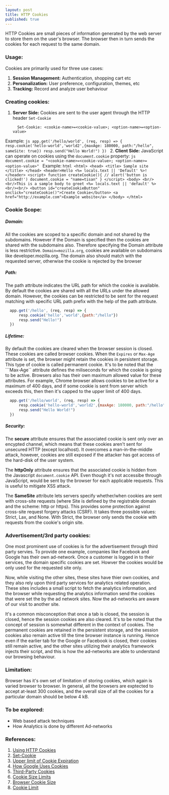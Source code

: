 ```yaml
---
layout: post
title: HTTP Cookies
published: true
---
```


HTTP Cookies are small pieces of information generated by the web server to store them on the user's browser. The browser then in turn sends the cookies for each request to the same domain.

### Usage:
Cookies are primarily used for three use cases:
1. **Session Management:** Authentication, shopping cart etc
2. **Personalization:** User preference, configuration, themes, etc
3. **Tracking:** Record and analyze user behaviour 


### Creating cookies:

1. **Server Side:**
  Cookies are sent to the user agent through the HTTP header ```Set-Cookie```
    ```
      Set-Cookie: <cookie-name>=<cookie-value>; <option-name>=<option-value>
    ```
  Example:
    ```js
      app.get('/hello/world', (req, resp) => {
          resp.cookie('hello-world','world2',{maxAge: 180000, path:"/hello", sameSite: true})
          resp.send("Hello World!")
      })
    ```
2. **Client Side:**
  JavaScript can operate on cookies using the ```document.cookie``` property:
    ```js
      document.cookie = "<cookie-name>=<cookie-value>; <option-name>=<option-value>"
    ```
  Example:
    ```html
    <html>
      <head>
          <title>
              Sample site
          </title>
      </head>
      <header>Hello <%= locals.text || 'Default' %>!</header>
      <script>
          function createCookie(){
              // alert('button is clicked!')
              document.cookie = "name=tisan"
          }
      </script>
      <body>
          <br/><br/>This is a sample body to greet <%= locals.text || 'default' %><br/><br/>
          <button id="createCookieButton" onclick="createCookie()">Create Cookie</button>
          <a href="http://example.com">Example website</a>
      </body>
    </html>
    ```

### Cookie Scope:

##### Domain:
All the cookies are scoped to a specific domain and not shared by the subdomains. However if the Domain is specified then the cookies are shared with the subdomains also. Therefore specifying the Domain attribute is less restrictive. ```Domain=mozilla.org```, cookies are available on subdomains like developer.mozilla.org. The domain also should match with the requested server, otherwise the cookie is rejected by the browser

##### Path:
The path attribute indicates the URL path for which the cookie is available. By default the cookies are shared with all the URLs under the allowed domain. However, the cookies can be restricted to be sent for the request matching with specific URL path prefix with the help of the path attribute.
```js
  app.get('/hello', (req, resp) => {
      resp.cookie('hello','world',{path:"/hello"})
      resp.send("Hello!")
  }) 
```

##### Lifetime:
By default the cookies are cleared when the browser session is closed. These cookies are called browser cookies. When the ```Expires``` or ```Max-Age``` attribute is set, the browser might retain the cookies in persistent storage. This type of cookie is called permanent cookie. It's to be noted that the ```Max-Age`` attribute defines the miliseconds for which the cookie is going to be active. Browsers also has their own maximum allowed value for these attributes. For example, Chrome browser allows cookies to be active for a maximum of 400 days, and if some cookie is sent from server which exceeds this, then then it's capped to the upper limit of 400 days.

```js
  app.get('/hello/world', (req, resp) => {
      resp.cookie('hello-world','world2',{maxAge: 180000, path:"/hello"})
      resp.send("Hello World!")
  })
```

##### Security:

The **secure** attribute ensures that the associated cookie is sent only over an encypted channel, which means that these cookies aren't sent for unsecured HTTP (except localhost). It overcomes a man-in-the-middle attack, however, cookies are still exposed if the attacker has got access of the hard-disk of the user system.

The **httpOnly** attribute ensures that the associated cookie is hidden from the Javascript ```document.cookie``` API. Even though it's not accessibe through JavaScript, would be sent by the browser for each applicable requests. This is useful to mitigate XSS attack.

The **SameSite** attribute lets servers specify whether/when cookies are sent with cross-site requests (where Site is defined by the registrable domain and the scheme: http or https). This provides some protection against cross-site request forgery attacks (CSRF). It takes three possible values: Strict, Lax, and None. With Strict, the browser only sends the cookie with requests from the cookie's origin site.


### Advertisement/3rd party cookies:
One most prominent use of cookies is for the advertisement through third party servies. To provide one example, companies like Facebook and Google has their own ad-network. Once a customer is logged in to their services, the domain specific cookies are set. Howver the cookies would be only used for the requested site only.

Now, while visiting the other sites, these sites have thier own cookies, and they also rely upon third party services for analytics related operation. These sites includes a small script to fetch the analytics information, and the browser while requesting the analytics information send the cookies that were set the by the ad network sites. Now the ad-networks are aware of our visit to another site.

It's a common misconception that once a tab is closed, the session is closed, hence the session cookies are also cleared. It's to be noted that the concept of session is somewhat different in the context of cookies. The permanent cookies are retained in the persistent storage, and the session cookies also remain active till the time browser instance is running. Hence even if the earlier tab for the Google or Facebook is closed, their cookies still remain active, and the other sites utilizing their analytics framework injects their script, and this is how the ad-networks are able to understand our browsing behaviour.


### Limitation:
Browser has it's own set of limitation of storing cookies, which again is varied browser to browser. In general, all the browsers are exptected to accept at-least 300 cookies, and the overall size of all the cookies for a particular domain should be below 4 kB.


### To be explored:
- Web based attack techniques
- How Analytics is done by different Ad-networks


### References:
1. [Using HTTP Cookies](https://developer.mozilla.org/en-US/docs/Web/HTTP/Cookies)
2. [Set-Cookie](https://developer.mozilla.org/en-US/docs/Web/HTTP/Headers/Set-Cookie)
3. [Upper limit of Cookie Expiration](https://developer.chrome.com/blog/cookie-max-age-expires/#:~:text=Learn%20more-,As%20of%20Chrome%20release%20M104%20(August%202022)%20cookies%20can%20no,when%20the%20browsing%20session%20ends)
4. [How Google Uses Cookies](https://policies.google.com/technologies/cookies?hl=en-US)
5. [Third-Party Cookies](https://cookie-script.com/all-you-need-to-know-about-third-party-cookies.html)
6. [Cookie Size Limits](https://support.convert.com/hc/en-us/articles/4511582623117-Cookie-size-limits-and-the-impact-on-the-use-of-Convert-goals#:~:text=of%20your%20cookie.-,Cookie%20limits%20imposed%20by%20RFC,not%20just%20the%20value%20itself)
7. [Browser Cookie Size](https://stackoverflow.com/questions/640938/what-is-the-maximum-size-of-a-web-browsers-cookies-key)
8. [Cookie Limit](https://stackoverflow.com/questions/5381526/what-are-the-current-cookie-limits-in-modern-browsers)
